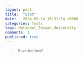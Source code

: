 ```yaml
---
layout: post
title:  "Slot"
date:   2024-09-14 16:31:54 +0800
categories: Tools
tags: National_Taiwan_University
comments: 1
published: true
---
```


> Have fun here!

<html lang="zh-Hant">
<head>
    <meta charset="UTF-8">
    <meta name="viewport" content="width=device-width, initial-scale=1.0">
		<title>抽籤機</title>
		<style>
			body{font-family: consolas;
			
			button{
				border-radius: 50px;
				background-color: #fff6a8;
				font-size: 30px;
				border-style: outset; 
				height: 60px;
				width: 200px;
				margin: 20px;
			}
			
			<!-- #box{position: absolute;
			top: 170px;
			left: 400px;} -->
			
			#MealChoice{
				background-color:#dedede;
				font-size: 60px; 
				margin:20px;
				padding: 30px 100px;
				width: 600px;
				border-radius: 100px;
				text-align: center;}
		</style>
	</head>
	
	<body>
    
		<div id="box">
        <br><br>
		<div id="MealChoice" style="font-size: 48px">　</div><br><br>
		<button id="btn1" onclick="brSlot()">抽早餐</button><br><button id="btn2" onclick="lndrSlot()">抽午晚餐</button>
		<br><br>
		</div>
		<div id="result"></div>
		<script>	
			var br = ["台北早餐名店1", "台北早餐名店2", "台北早餐名店3", "台北早餐名店4", "台北早餐名店5"];
			var lndr = ["台北午晚餐名店1", "台北午晚餐名店2", "台北午晚餐名店3", "台北午晚餐名店4", "台北午晚餐名店5"];
			
			function brRand(){
				var x = Math.floor(Math.random() * (br.length));	
				document.getElementById("MealChoice").innerHTML = br[x];	
				for(var i=1;i<13;i++){
					var a=Math.floor(Math.random()*255);
					var b=Math.floor(Math.random()*255);
					var c=Math.floor(Math.random()*255);
					document.getElementById("MealChoice").style.color = "rgb(" + a + "," + b + "," + c + ")";
				}					
			}
			
			function lndrRand(){
				var y = Math.floor(Math.random() * (lndr.length));	
				document.getElementById("MealChoice").innerHTML = lndr[y];	
				for(var i=1;i<13;i++){
					var a=Math.floor(Math.random()*255);
					var b=Math.floor(Math.random()*255);
					var c=Math.floor(Math.random()*255);
					document.getElementById("MealChoice").style.color = "rgb(" + a + "," + b + "," + c + ")";
				}
			}
			
			var counter=0;
			var id = "";
			function brSlot(){	
				counter++;
				if(counter%2==1){
					document.getElementById("btn1").innerHTML = "停止!";
					id = setInterval(brRand, 75);
				}
				if(counter%2==0){
					clearInterval(id);
					document.getElementById("btn1").innerHTML = "抽早餐";
				}
			}
			
			var countera = 0;
			var ida = "";			
			function lndrSlot(){	
				countera++;
				if(countera%2==1){
					document.getElementById("btn2").innerHTML = "停止!";
					ida = setInterval(lndrRand, 75);
				}
				if(countera%2==0){
					clearInterval(ida);
					document.getElementById("btn2").innerHTML = "抽午晚餐";
				}
			}
				
		</script>



	</body>
</html>

